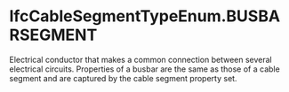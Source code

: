 IfcCableSegmentTypeEnum.BUSBARSEGMENT
=====================================
Electrical conductor that makes a common connection between several electrical
circuits. Properties of a busbar are the same as those of a cable segment and
are captured by the cable segment property set.


